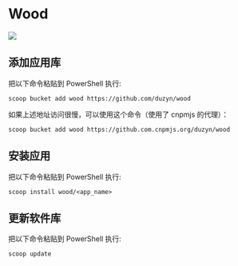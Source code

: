 # Wood

![](https://github.com/duzyn/wood/workflows/Excavator/badge.svg)

## 添加应用库

把以下命令粘贴到 PowerShell 执行:

    scoop bucket add wood https://github.com/duzyn/wood
    
如果上述地址访问很慢，可以使用这个命令（使用了 cnpmjs 的代理）：

    scoop bucket add wood https://github.com.cnpmjs.org/duzyn/wood

## 安装应用

把以下命令粘贴到 PowerShell 执行:

    scoop install wood/<app_name>
    
## 更新软件库

把以下命令粘贴到 PowerShell 执行:

    scoop update

